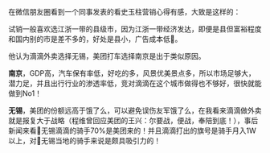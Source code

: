 在微信朋友圈看到一个同事发表的看史玉柱营销心得有感，大致是这样的：

试销一般喜欢选江浙一带的县级市，因为江浙一带经济发达，即便是县但富裕程度和国内别的市是差不多的，好处是县小，广告成本低。

他认为滴滴外卖选择无锡，美团打车选择南京是出于类似原因。

**南京**，GDP高，汽车保有率低，好吃的多，风景优美景点多，所以市场足够大，潜力足，并且出行行业的渗透率低，竞对滴滴在这个城市做得也不够好，很快就能做到No1！

**无锡**，美团的份额远高于饿了么，可以避免误伤友军饿了么，在我看来滴滴做外卖就是报复大于战略（程维曾回应美团的王兴：尔要战，便战，奉陪到底！），事后新闻来看无锡滴滴的骑手70%是美团来的！并且滴滴打出的旗号是骑手月入1W以上，对无锡当地的骑手来说是颇具吸引力的！